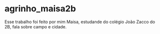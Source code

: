 # agrinho_maisa2b
Esse trabalho foi feito por mim Maisa, estudande do colégio João Zacco do 2B, fala sobre campo e cidade. 
